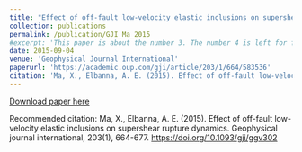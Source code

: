 ```yaml
---
title: "Effect of off-fault low-velocity elastic inclusions on supershear rupture dynamics"
collection: publications
permalink: /publication/GJI_Ma_2015
#excerpt: 'This paper is about the number 3. The number 4 is left for future work.'
date: 2015-09-04
venue: 'Geophysical Journal International'
paperurl: 'https://academic.oup.com/gji/article/203/1/664/583536'
citation: 'Ma, X., Elbanna, A. E. (2015). Effect of off-fault low-velocity elastic inclusions on supershear rupture dynamics. Geophysical journal international, 203(1), 664-677.'
---
```

[Download paper here](https://xiaomaresearch.github.io/files/ggv302.pdf)

Recommended citation: Ma, X., Elbanna, A. E. (2015). Effect of off-fault low-velocity elastic inclusions on supershear rupture dynamics. Geophysical journal international, 203(1), 664-677. https://doi.org/10.1093/gji/ggv302
